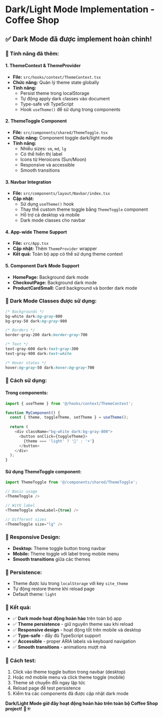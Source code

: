 # Dark/Light Mode Implementation - Coffee Shop

## ✅ **Dark Mode đã được implement hoàn chỉnh!**

### **🎯 Tính năng đã thêm:**

#### **1. ThemeContext & ThemeProvider**
- **File:** `src/hooks/context/ThemeContext.tsx`
- **Chức năng:** Quản lý theme state globally
- **Tính năng:**
  - Persist theme trong localStorage
  - Tự động apply dark classes vào document
  - Type-safe với TypeScript
  - Hook `useTheme()` để sử dụng trong components

#### **2. ThemeToggle Component**
- **File:** `src/components/shared/ThemeToggle.tsx`
- **Chức năng:** Component toggle dark/light mode
- **Tính năng:**
  - Nhiều sizes: `sm`, `md`, `lg`
  - Có thể hiển thị label
  - Icons từ Heroicons (Sun/Moon)
  - Responsive và accessible
  - Smooth transitions

#### **3. Navbar Integration**
- **File:** `src/components/layout/Navbar/index.tsx`
- **Cập nhật:**
  - Sử dụng `useTheme()` hook
  - Thay thế custom theme toggle bằng `ThemeToggle` component
  - Hỗ trợ cả desktop và mobile
  - Dark mode classes cho navbar

#### **4. App-wide Theme Support**
- **File:** `src/App.tsx`
- **Cập nhật:** Thêm `ThemeProvider` wrapper
- **Kết quả:** Toàn bộ app có thể sử dụng theme context

#### **5. Component Dark Mode Support**
- **HomePage:** Background dark mode
- **CheckoutPage:** Background dark mode  
- **ProductCardSmall:** Card background và border dark mode

### **🎨 Dark Mode Classes được sử dụng:**

```css
/* Backgrounds */
bg-white dark:bg-gray-800
bg-gray-50 dark:bg-gray-900

/* Borders */
border-gray-200 dark:border-gray-700

/* Text */
text-gray-600 dark:text-gray-300
text-gray-900 dark:text-white

/* Hover states */
hover:bg-gray-50 dark:hover:bg-gray-700
```

### **🔧 Cách sử dụng:**

#### **Trong components:**
```typescript
import { useTheme } from '@/hooks/context/ThemeContext';

function MyComponent() {
  const { theme, toggleTheme, setTheme } = useTheme();
  
  return (
    <div className="bg-white dark:bg-gray-800">
      <button onClick={toggleTheme}>
        {theme === 'light' ? '🌙' : '☀️'}
      </button>
    </div>
  );
}
```

#### **Sử dụng ThemeToggle component:**
```typescript
import ThemeToggle from '@/components/shared/ThemeToggle';

// Basic usage
<ThemeToggle />

// With label
<ThemeToggle showLabel={true} />

// Different sizes
<ThemeToggle size="lg" />
```

### **📱 Responsive Design:**
- **Desktop:** Theme toggle button trong navbar
- **Mobile:** Theme toggle với label trong mobile menu
- **Smooth transitions** giữa các themes

### **💾 Persistence:**
- Theme được lưu trong `localStorage` với key `site_theme`
- Tự động restore theme khi reload page
- Default theme: `light`

### **🎯 Kết quả:**
- ✅ **Dark mode hoạt động hoàn hảo** trên toàn bộ app
- ✅ **Theme persistence** - giữ nguyên theme sau khi reload
- ✅ **Responsive design** - hoạt động tốt trên mobile và desktop
- ✅ **Type-safe** - đầy đủ TypeScript support
- ✅ **Accessible** - proper ARIA labels và keyboard navigation
- ✅ **Smooth transitions** - animations mượt mà

### **🚀 Cách test:**
1. Click vào theme toggle button trong navbar (desktop)
2. Hoặc mở mobile menu và click theme toggle (mobile)
3. Theme sẽ chuyển đổi ngay lập tức
4. Reload page để test persistence
5. Kiểm tra các components đã được cập nhật dark mode

**Dark/Light Mode giờ đây hoạt động hoàn hảo trên toàn bộ Coffee Shop project!** 🌙☀️
